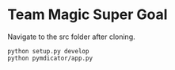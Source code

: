 # Team Magic Super Goal

Navigate to the src folder after cloning.

```
python setup.py develop
python pymdicator/app.py
```
